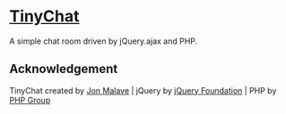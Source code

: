 # [TinyChat](https://github.com/jonmalave/TinyChat)
A simple chat room driven by jQuery.ajax and PHP. 

## Acknowledgement

TinyChat created by [Jon Malave](http://jonmalave.com) | jQuery by [jQuery Foundation](https://jquery.org/team/) | PHP by [PHP Group](https://secure.php.net/) 
